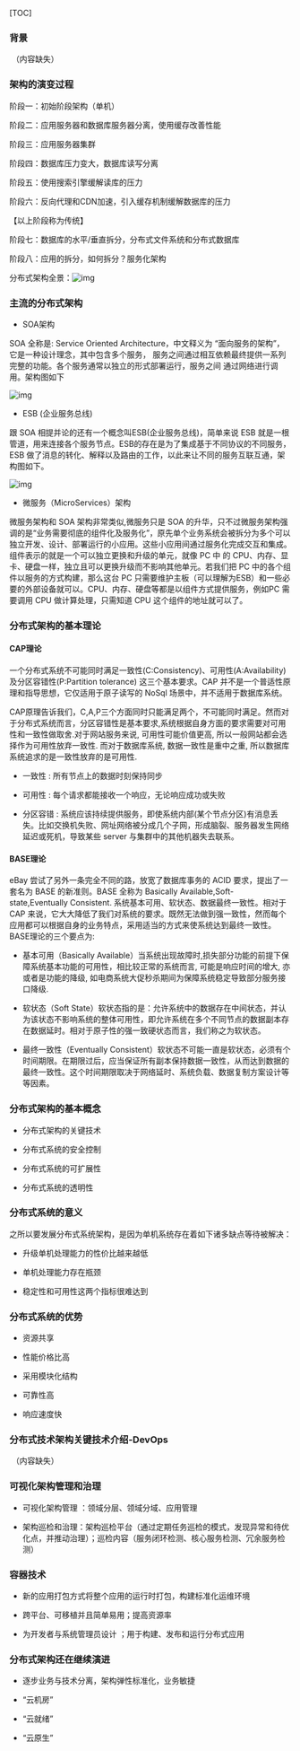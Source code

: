 [TOC]

### 背景

​		（内容缺失）

### 架构的演变过程

阶段一：初始阶段架构（单机）

阶段二：应用服务器和数据库服务器分离，使用缓存改善性能

阶段三：应用服务器集群

阶段四：数据库压力变大，数据库读写分离

阶段五：使用搜索引擎缓解读库的压力

阶段六：反向代理和CDN加速，引入缓存机制缓解数据库的压力

【以上阶段称为传统】

阶段七：数据库的水平/垂直拆分，分布式文件系统和分布式数据库

阶段八：应用的拆分，如何拆分？服务化架构

分布式架构全景：![img](R:\projects.qingjiu\images\notes\分布式架构全景图.jpg) 

### 主流的分布式架构

- SOA架构

SOA 全称是: Service Oriented Architecture，中文释义为 “面向服务的架构”，它是一种设计理念，其中包含多个服务， 服务之间通过相互依赖最终提供一系列完整的功能。各个服务通常以独立的形式部署运行，服务之间 通过网络进行调用。架构图如下

![img](R:\projects.qingjiu\images\notes\SOA架构.jpg) 

- ESB (企业服务总线)

跟 SOA 相提并论的还有一个概念叫ESB(企业服务总线)，简单来说 ESB 就是一根管道，用来连接各个服务节点。ESB的存在是为了集成基于不同协议的不同服务，ESB 做了消息的转化、解释以及路由的工作，以此来让不同的服务互联互通，架构图如下。

![img](R:\projects.qingjiu\images\notes\ESB架构图.jpg) 

- 微服务（MicroServices）架构

微服务架构和 SOA 架构非常类似,微服务只是 SOA 的升华，只不过微服务架构强调的是“业务需要彻底的组件化及服务化”，原先单个业务系统会被拆分为多个可以独立开发、设计、部署运行的小应用。这些小应用间通过服务化完成交互和集成。 组件表示的就是一个可以独立更换和升级的单元，就像 PC 中 的 CPU、内存、显卡、硬盘一样，独立且可以更换升级而不影响其他单元。若我们把 PC 中的各个组件以服务的方式构建，那么这台 PC 只需要维护主板（可以理解为ESB）和一些必要的外部设备就可以。CPU、内存、硬盘等都是以组件方式提供服务，例如PC 需要调用 CPU 做计算处理，只需知道 CPU 这个组件的地址就可以了。

### 分布式架构的基本理论

#### CAP理论

 一个分布式系统不可能同时满足一致性(C:Consistency)、可用性(A:Availability)及分区容错性(P:Partition tolerance) 这三个基本要求。CAP 并不是一个普适性原理和指导思想，它仅适用于原子读写的 NoSql 场景中，并不适用于数据库系统。

CAP原理告诉我们，C,A,P三个方面同时只能满足两个，不可能同时满足。然而对于分布式系统而言，分区容错性是基本要求,系统根据自身方面的要求需要对可用性和一致性做取舍.对于网站服务来说, 可用性可能价值更高, 所以一般网站都会选择作为可用性放弃一致性. 而对于数据库系统, 数据一致性是重中之重, 所以数据库系统追求的是一致性放弃的是可用性.

- 一致性 : 所有节点上的数据时刻保持同步

- 可用性 : 每个请求都能接收一个响应，无论响应成功或失败

- 分区容错 : 系统应该持续提供服务，即使系统内部(某个节点分区)有消息丢失。比如交换机失败、网址网络被分成几个子网，形成脑裂、服务器发生网络延迟或死机，导致某些 server 与集群中的其他机器失去联系。

#### BASE理论

eBay 尝试了另外一条完全不同的路，放宽了数据库事务的 ACID 要求，提出了一套名为 BASE 的新准则。BASE 全称为 Basically Available,Soft-state,Eventually Consistent. 系统基本可用、软状态、数据最终一致性。相对于 CAP 来说，它大大降低了我们对系统的要求。既然无法做到强一致性，然而每个应用都可以根据自身的业务特点，采用适当的方式来使系统达到最终一致性。BASE理论的三个要点为:

- 基本可用（Basically Available）当系统出现故障时,损失部分功能的前提下保障系统基本功能的可用性，相比较正常的系统而言, 可能是响应时间的增大, 亦或者是功能的降级, 如电商系统大促秒杀期间为保障系统稳定导致部分服务接口降级.

- 软状态（Soft State）软状态指的是：允许系统中的数据存在中间状态，并认为该状态不影响系统的整体可用性，即允许系统在多个不同节点的数据副本存在数据延时。相对于原子性的强一致硬状态而言，我们称之为软状态。

- 最终一致性（Eventually Consistent）软状态不可能一直是软状态，必须有个时间期限。在期限过后，应当保证所有副本保持数据一致性，从而达到数据的最终一致性。这个时间期限取决于网络延时、系统负载、数据复制方案设计等等因素。

### 分布式架构的基本概念

- 分布式架构的关键技术

- 分布式系统的安全控制

- 分布式系统的可扩展性

- 分布式系统的透明性

### 分布式系统的意义

之所以要发展分布式系统架构，是因为单机系统存在着如下诸多缺点等待被解决：

- 升级单机处理能力的性价比越来越低

- 单机处理能力存在瓶颈

- 稳定性和可用性这两个指标很难达到

### 分布式系统的优势

- 资源共享

- 性能价格比高

- 采用模块化结构

- 可靠性高

- 响应速度快

### 分布式技术架构关键技术介绍-DevOps

​		（内容缺失）

### 可视化架构管理和治理

- 可视化架构管理 ：领域分层、领域分域、应用管理

- 架构巡检和治理：架构巡检平台（通过定期任务巡检的模式，发现异常和待优化点，并推动治理）；巡检内容（服务闭环检测、核心服务检测、冗余服务检测）

### 容器技术

- 新的应用打包方式将整个应用的运行时打包，构建标准化运维环境

- 跨平台、可移植并且简单易用；提高资源率

- 为开发者与系统管理员设计 ；用于构建、发布和运行分布式应用

### 分布式架构还在继续演进

- 逐步业务与技术分离，架构弹性标准化，业务敏捷

- “云机房”

- “云就绪”

- “云原生”